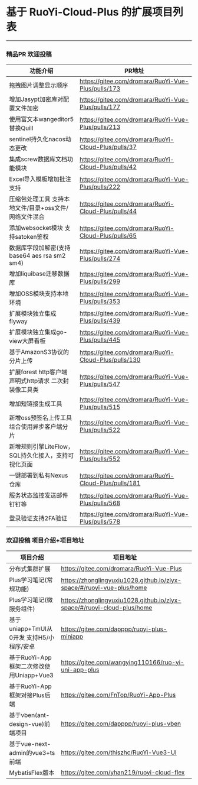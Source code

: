 # 基于 RuoYi-Cloud-Plus 的扩展项目列表
- - -
### 精品PR 欢迎投稿
| 功能介绍                                | PR地址                                                 |
|-------------------------------------|------------------------------------------------------|
| 拖拽图片调整显示顺序                          | https://gitee.com/dromara/RuoYi-Vue-Plus/pulls/173   |
| 增加Jasypt加密库对配置文件加密                  | https://gitee.com/dromara/RuoYi-Vue-Plus/pulls/177   |
| 使用富文本wangeditor5替换Quill             | https://gitee.com/dromara/RuoYi-Vue-Plus/pulls/213   |
| sentinel持久化nacos动态更改                | https://gitee.com/dromara/RuoYi-Cloud-Plus/pulls/37  |
| 集成screw数据库文档功能模块                    | https://gitee.com/dromara/RuoYi-Cloud-Plus/pulls/42  |
| Excel导入模板增加批注支持                     | https://gitee.com/dromara/RuoYi-Vue-Plus/pulls/222   |
| 压缩包处理工具 支持本地文件/目录+oss文件/网络文件混合      | https://gitee.com/dromara/RuoYi-Cloud-Plus/pulls/44  |
| 添加websocket模块 支持satoken鉴权           | https://gitee.com/dromara/RuoYi-Cloud-Plus/pulls/65  |
| 数据库字段加解密(支持 base64 aes rsa sm2 sm4) | https://gitee.com/dromara/RuoYi-Vue-Plus/pulls/274   |
| 增加liquibase迁移数据库                    | https://gitee.com/dromara/RuoYi-Vue-Plus/pulls/299   |
| 增加OSS模块支持本地环境                       | https://gitee.com/dromara/RuoYi-Vue-Plus/pulls/353   |
| 扩展模块独立集成flyway                      | https://gitee.com/dromara/RuoYi-Vue-Plus/pulls/439   |
| 扩展模块独立集成go-view大屏看板                 | https://gitee.com/dromara/RuoYi-Vue-Plus/pulls/445   |
| 基于AmazonS3协议的分片上传                   | https://gitee.com/dromara/RuoYi-Cloud-Plus/pulls/130 |
| 扩展forest http客户端 声明式http请求 二次封装像工具类 | https://gitee.com/dromara/RuoYi-Vue-Plus/pulls/547 |
| 增加短链接生成工具                           | https://gitee.com/dromara/RuoYi-Vue-Plus/pulls/515   |
| 新增oss预签名上传工具组合使用异步客户端分片             | https://gitee.com/dromara/RuoYi-Vue-Plus/pulls/522   |
| 新增规则引擎LiteFlow，SQL持久化接入，支持可视化页面    | https://gitee.com/dromara/RuoYi-Vue-Plus/pulls/552 |
| 一键部署到私有Nexus仓库                             | https://gitee.com/dromara/RuoYi-Cloud-Plus/pulls/181 |
| 服务状态监控发送邮件钉钉等                            | https://gitee.com/dromara/RuoYi-Vue-Plus/pulls/568 |
| 登录验证支持2FA验证                         | https://gitee.com/dromara/RuoYi-Vue-Plus/pulls/578 |

### 欢迎投稿 项目介绍+项目地址


| 项目介绍                           | 项目地址                                                                    |
|--------------------------------|-------------------------------------------------------------------------|
| 分布式集群扩展                        | https://gitee.com/dromara/RuoYi-Vue-Plus                                |
| Plus学习笔记(常规功能)                 | https://zhonglingyuxiu1028.github.io/zlyx-space/#/ruoyi-vue-plus/home   |
| Plus学习笔记(微服务组件)                | https://zhonglingyuxiu1028.github.io/zlyx-space/#/ruoyi-cloud-plus/home |
| 基于uniapp+TmUI从0开发 支持H5/小程序/安卓  | https://gitee.com/dapppp/ruoyi-plus-miniapp                             |
| 基于RuoYi-App框架二次修改使用Uniapp+Vue3 | https://gitee.com/wangying110166/ruo-yi-uni-app-plus                    |
| 基于RuoYi-App框架对接Plus后端          | https://gitee.com/FnTop/RuoYi-App-Plus                                  |
| 基于vben(ant-design-vue)前端项目     | https://gitee.com/dapppp/ruoyi-plus-vben                                |
| 基于vue-next-admin的vue3+ts前端     | https://gitee.com/thiszhc/RuoYi-Vue3-UI                                 |
| MybatisFlex版本     | https://gitee.com/yhan219/ruoyi-cloud-flex                                 |

